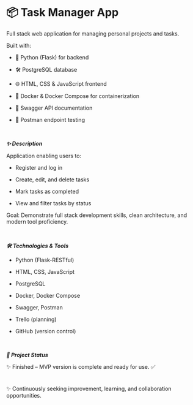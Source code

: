 # 📦 Task Manager App

Full stack web application for managing personal projects and tasks.

Built with:

- 🐍 Python (Flask) for backend

- 🛠 PostgreSQL database

- 🌐 HTML, CSS & JavaScript frontend

- 🐳 Docker & Docker Compose for containerization

- 📄 Swagger API documentation

- 🧪 Postman endpoint testing

<br>

***✨ Description***

Application enabling users to:

- Register and log in

- Create, edit, and delete tasks

- Mark tasks as completed

- View and filter tasks by status

Goal: Demonstrate full stack development skills, clean architecture, and modern tool proficiency.

<br>

***🛠 Technologies & Tools***

- Python (Flask-RESTful)

- HTML, CSS, JavaScript

- PostgreSQL

- Docker, Docker Compose

- Swagger, Postman

- Trello (planning)

- GitHub (version control)

<br>

***📌 Project Status***

✨ Finished – MVP version is complete and ready for use. ✅
#
✨ Continuously seeking improvement, learning, and collaboration opportunities.
